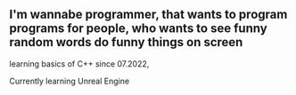 I'm wannabe programmer, that wants to program programs for people, who wants to see funny random words do funny things on screen
--
learning basics of C++ since 07.2022,

Currently learning Unreal Engine
